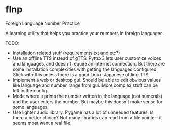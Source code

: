 # flnp
Foreign Language Number Practice

A learning utility that helps you practice your numbers in foreign languages.

TODO:
- Installation related stuff (requirements.txt and etc?)
- Use an offline TTS instead of gTTS. Pyttsx3 lets user customize voices and languages, and doesn't require an internet connection. But there are some installation complexities with getting the languages configured. Stick with this unless there is a good Linux-Japanese offline TTS.
- Implement a web or desktop gui. Should be able to edit obvious values like language and number range from gui. More complex stuff can be left in the config.
- Mode where it prints the number written in the language (not numerals) and the user enters the number. But maybe this doesn't make sense for some languages.
- Use lighter audio library. Pygame has a lot of unneeded features. Is there a better choice? Not many libraries can read from a file pointer- it seems most want a real file.
